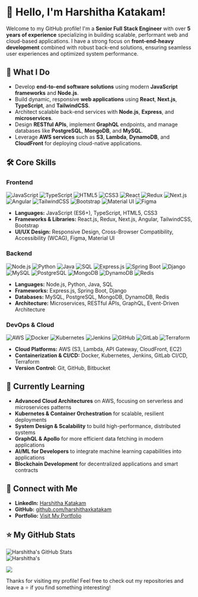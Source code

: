 <!--
**harshithaxkatakam/harshithaxkatakam** is a ✨ _special_ ✨ repository because its `README.md` (this file) appears on your GitHub profile.

Here are some ideas to get you started:

- 🔭 I’m currently working on ...
- 🌱 I’m currently learning ...
- 👯 I’m looking to collaborate on ...
- 🤔 I’m looking for help with ...
- 💬 Ask me about ...
- 📫 How to reach me: ...
- 😄 Pronouns: ...
- ⚡ Fun fact: ...
-->
# 👋 Hello, I'm Harshitha Katakam! 

Welcome to my GitHub profile! I'm a **Senior Full Stack Engineer** with over **5 years of experience** specializing in building scalable, performant web and cloud-based applications. I have a strong focus on **front-end-heavy development** combined with robust back-end solutions, ensuring seamless user experiences and optimized system performance.

## 🚀 What I Do
- Develop **end-to-end software solutions** using modern **JavaScript frameworks** and **Node.js**.
- Build dynamic, responsive **web applications** using **React**, **Next.js**, **TypeScript**, and **TailwindCSS**.
- Architect scalable back-end services with **Node.js**, **Express**, and **microservices**.
- Design **RESTful APIs**, implement **GraphQL** endpoints, and manage databases like **PostgreSQL**, **MongoDB**, and **MySQL**.
- Leverage **AWS services** such as **S3**, **Lambda**, **DynamoDB**, and **CloudFront** for deploying cloud-native applications.

## 🛠️ Core Skills
### Frontend
![JavaScript](https://img.shields.io/badge/javascript-%23323330.svg?style=flat&logo=javascript&logoColor=%23F7DF1E) ![TypeScript](https://img.shields.io/badge/typescript-%23007ACC.svg?style=flat&logo=typescript&logoColor=white) ![HTML5](https://img.shields.io/badge/html5-%23E34F26.svg?style=flat&logo=html5&logoColor=white) ![CSS3](https://img.shields.io/badge/css3-%231572B6.svg?style=flat&logo=css3&logoColor=white) ![React](https://img.shields.io/badge/react-%2320232a.svg?style=flat&logo=react&logoColor=%2361DAFB) ![Redux](https://img.shields.io/badge/redux-%23593d88.svg?style=flat&logo=redux&logoColor=white) ![Next.js](https://img.shields.io/badge/next.js-%23000000.svg?style=flat&logo=nextdotjs&logoColor=white) ![Angular](https://img.shields.io/badge/angular-%23DD0031.svg?style=flat&logo=angular&logoColor=white) ![TailwindCSS](https://img.shields.io/badge/tailwindcss-%2338B2AC.svg?style=flat&logo=tailwind-css&logoColor=white) ![Bootstrap](https://img.shields.io/badge/bootstrap-%23563D7C.svg?style=flat&logo=bootstrap&logoColor=white) ![Material UI](https://img.shields.io/badge/materialui-%230081CB.svg?style=flat&logo=mui&logoColor=white) ![Figma](https://img.shields.io/badge/figma-%23F24E1E.svg?style=flat&logo=figma&logoColor=white)  
- **Languages:** JavaScript (ES6+), TypeScript, HTML5, CSS3
- **Frameworks & Libraries:** React.js, Redux, Next.js, Angular, TailwindCSS, Bootstrap
- **UI/UX Design:** Responsive Design, Cross-Browser Compatibility, Accessibility (WCAG), Figma, Material UI

### Backend
![Node.js](https://img.shields.io/badge/node.js-6DA55F?style=flat&logo=node.js&logoColor=white) ![Python](https://img.shields.io/badge/python-3670A0?style=flat&logo=python&logoColor=ffdd54) ![Java](https://img.shields.io/badge/java-%23ED8B00.svg?style=flat&logo=java&logoColor=white) ![SQL](https://img.shields.io/badge/sql-%2300f.svg?style=flat&logo=amazon-dynamodb&logoColor=white) ![Express.js](https://img.shields.io/badge/express.js-%23404d59.svg?style=flat&logo=express&logoColor=%2361DAFB) ![Spring Boot](https://img.shields.io/badge/spring--boot-%236DB33F.svg?style=flat&logo=spring&logoColor=white) ![Django](https://img.shields.io/badge/django-%23092E20.svg?style=flat&logo=django&logoColor=white) ![MySQL](https://img.shields.io/badge/mysql-%2300f.svg?style=flat&logo=mysql&logoColor=white) ![PostgreSQL](https://img.shields.io/badge/postgresql-%23316192.svg?style=flat&logo=postgresql&logoColor=white) ![MongoDB](https://img.shields.io/badge/mongodb-%234ea94b.svg?style=flat&logo=mongodb&logoColor=white) ![DynamoDB](https://img.shields.io/badge/dynamodb-%2300f.svg?style=flat&logo=amazon-dynamodb&logoColor=white) ![Redis](https://img.shields.io/badge/redis-%23DD0031.svg?style=flat&logo=redis&logoColor=white) 
- **Languages:** Node.js, Python, Java, SQL
- **Frameworks:** Express.js, Spring Boot, Django
- **Databases:** MySQL, PostgreSQL, MongoDB, DynamoDB, Redis
- **Architecture:** Microservices, RESTful APIs, GraphQL, Event-Driven Architecture

### DevOps & Cloud
![AWS](https://img.shields.io/badge/AWS-%23FF9900.svg?style=flat&logo=amazon-aws&logoColor=white) ![Docker](https://img.shields.io/badge/docker-%230db7ed.svg?style=flat&logo=docker&logoColor=white) ![Kubernetes](https://img.shields.io/badge/kubernetes-%23326ce5.svg?style=flat&logo=kubernetes&logoColor=white) ![Jenkins](https://img.shields.io/badge/jenkins-%232C5263.svg?style=flat&logo=jenkins&logoColor=white) ![GitHub](https://img.shields.io/badge/github-%23121011.svg?style=flat&logo=github&logoColor=white) ![GitLab](https://img.shields.io/badge/gitlab-%23181717.svg?style=flat&logo=gitlab&logoColor=white) ![Terraform](https://img.shields.io/badge/terraform-%235835CC.svg?style=flat&logo=terraform&logoColor=white) 
- **Cloud Platforms:** AWS (S3, Lambda, API Gateway, CloudFront, EC2)
- **Containerization & CI/CD:** Docker, Kubernetes, Jenkins, GitLab CI/CD, Terraform
- **Version Control:** Git, GitHub, Bitbucket

## 🌱 Currently Learning
- **Advanced Cloud Architectures** on AWS, focusing on serverless and microservices patterns  
- **Kubernetes & Container Orchestration** for scalable, resilient deployments  
- **System Design & Scalability** to build high-performance, distributed systems  
- **GraphQL & Apollo** for more efficient data fetching in modern applications  
- **AI/ML for Developers** to integrate machine learning capabilities into applications  
- **Blockchain Development** for decentralized applications and smart contracts  


## 🔗 Connect with Me
- **LinkedIn:** [Harshitha Katakam](https://www.linkedin.com/in/harshitha-katakam)
- **GitHub:** [github.com/harshithaxkatakam](https://github.com/harshithaxkatakam)
- **Portfolio:** [Visit My Portfolio](https://harshithaxkatakam.github.io/)

## ⭐ My GitHub Stats
![Harshitha's GitHub Stats](https://github-readme-stats.vercel.app/api?username=harshithaxkatakam&show_icons=true&theme=radical&include_all_commits=true&count_private=true) <br/>
![Harshitha's](https://github-readme-stats.vercel.app/api/top-langs/?username=harshithaxkatakam&show_icons=true&theme=radical&include_all_commits=true&count_private=true&layout=compact)

[![](https://visitcount.itsvg.in/api?id=harshithaxkatakam&icon=8&color=0)](https://visitcount.itsvg.in)

Thanks for visiting my profile! Feel free to check out my repositories and leave a ⭐ if you find something interesting!

